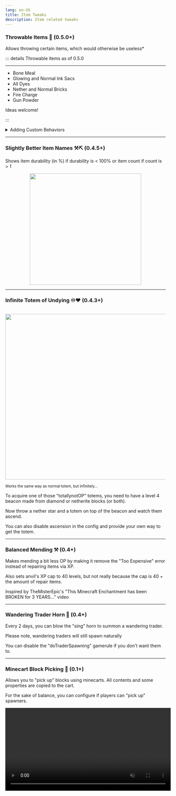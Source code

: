```yaml
---
lang: en-US
title: Item Tweaks
description: Item related tweaks
---
```


### Throwable Items 🥏 (0.5.0+)

Allows throwing certain items, which would otherwise be useless*

::: details Throwable items as of 0.5.0

***

* Bone Meal
* Glowing and Normal Ink Sacs
* All Dyes
* Nether and Normal Bricks
* Fire Charge
* Gun Powder

Ideas welcome! 

:::


<details>
  <summary>Adding Custom Behaviors</summary>

***

There are two ways to add custom behaviors: DataPacks and KubeJS

DataPacks:

::: details Expand...
Unlike KubeJS, datapacks are quite limited and can only execute commands and spawn colored particles (the ones from Ink Sacs and Dyes).

All behaviors must be placed in `mt_item_throw_behavior` of your datapack, along with `recipes`, `tags`, `loot_tables`, etc. The name of the file doesn't matter.

Example:

```json
{
  "item_id": "minecraft:nether_star",
  "on_block_hit": {
    "hit_block_commands": [
      "setblock ~ ~ ~ stone"
    ]
  },
  "on_entity_hit": {
    "hit_entity_commands": [
      "kill @s"
    ]
  },
  "on_any_hit": {
    "item_commands": [
      "/summon lightning_bolt ~ ~ ~"
    ]
  },
  "complement": false,
  "spawn_colored_particles": true,
  "particle_colors": {
    "red": 255,
    "green": 255,
    "blue": 255
  }
}
```
> When the item hits a block, it will spawn a stone block where it hit. When it hits an entity, it will kill that entity. When it hits anything, it will spawn a lightning bolt and white particles at the impact location.

As you can see, the syntax is pretty simple.

`item_id` accepts either 1 ID or an array of as many as you want.

There are 4 events and 5 command sources:

Sources:

1. `item_commands` Executed from the flying item right before it gets removed.
2. `user_commands` Executed from the Entity which threw the item.
3. `server_commands` Executed from the server. TBH, not very useful.
4. `hit_entity_commands` Only on `on_entity_hit` event. Executed from an entity that has just been hit by the item.
5. `hit_block_commands` Only on `on_block_hit` event. Executed from the server, but at the position of the block.

Events:

1. `on_entity_hit` When a flying item hits an entity. The only event that supports hit_entity_commands.
2. `on_block_hit` When a flying item hits a block.
3. `on_miss` When a flying item misses.
4. `on_any_hit` All of the above, combined. Always executed after one of the previous events.

This is also the order in which the commands are executed.

Other things:

`override_vanilla` If true, prevents **ALL** vanilla behaviors from being executed. This should never be used on block items, as it will make the block unplaceable.

`complement`: if false, this behavior overrides the default behavior of the item, if true, it runs before it.

`cooldown`: set a custom cooldown for your item.

`spawn_item_particles`: if true, spawns item break particles.

`spawn_colored_particles`: if true, spawns colored particles, the ones used with Dyes and Ink Sacs.

`particle_colors` the color of your particles, in RGB format.
:::

KubeJS:

::: details Expand...

You can easily add new behaviors via reflection in KubeJS

Example:

Works with KJS 6

```javascript
const ItemBehaviorManager = Java.loadClass("me.melontini.tweaks.util.ItemBehaviorManager") 
const ItemBehaviorAdder = Java.loadClass("me.melontini.tweaks.util.ItemBehaviorAdder") //You can use a better name.

StartupEvents.postInit(event => {
	ItemBehaviorManager.addBehavior(Item.of("cobblestone") , (stack, flyingItemEntity, world, user, hitResult) => {
             if (!world.isClientSide()) {//keep most things off-client
                //do something
		ItemBehaviorAdder.sendParticlePacketInt(flyingItemEntity, flyingItemEntity.position(), stack, true, 255, 255, 255)
	     }
	})
        // You can also add in bulk
	ItemBehaviorManager.addBehavior((stack, flyingItemEntity, world, user, hitResult) => {
             if (!world.isClientSide()) {//keep most things off-client
                //do something
		ItemBehaviorAdder.sendParticlePacketInt(flyingItemEntity, flyingItemEntity.position(), stack, true, 255, 255, 255)
	     }
	}, Item.of("cobblestone"), Item.of("tuff"), Item.of("dripstone_block"))
        // Custom cooldowns
	ItemBehaviorManager.addCustomCooldown(Item.of("cobblestone"), 0);
	ItemBehaviorManager.replaceCustomCooldown(Item.of("cobblestone"), 5);
        // Only run custom behaviors.
        ItemBehaviorManager.overrideVanilla(Item.of("cobblestone"));
})
```

:::

</details>

***
### Slightly Better Item Names ⚒⛏ (0.4.5+)

Shows item durability (in %) if durability is < 100% or item count if count is > 1

<img style="display: block; margin-left: auto; margin-right: auto;" src="/images/item-names.png" width="350">

***
### Infinite Totem of Undying ♾️♥️ (0.4.3+)

<br/>
<img style="display: block; margin-left: auto; margin-right: auto;" src="/images/infinite-totem.webp" width="520">

<sub>Works the same way as normal totem, but infinitely...</sub>

To acquire one of those "totallynotOP" totems, you need to have a level 4 beacon made from diamond or netherite blocks (or both).

Now throw a nether star and a totem on top of the beacon and watch them ascend.

You can also disable ascension in the config and provide your own way to get the totem.

***
### Balanced Mending ⚒️ (0.4+)

Makes mending a bit less OP by making it remove the "Too Expensive" error instead of repairing items via XP.

Also sets anvil's XP cap to 40 levels, but not really because the cap is 40 + the amount of repair items.

Inspired by TheMisterEpic's "This Minecraft Enchantment has been BROKEN for 3 YEARS..." video

***
### Wandering Trader Horn 🐐 (0.4+)

Every 2 days, you can blow the "sing" horn to summon a wandering trader.

Please note, wandering traders will still spawn naturally

You can disable the "doTraderSpawning" gamerule if you don't want them to.

***
### Minecart Block Picking 🥒 (0.1+)

Allows you to "pick up" blocks using minecarts. All contents and some properties are copied to the cart.

For the sake of balance, you can configure if players can "pick up" spawners.

<video style="display: block; margin-left: auto; margin-right: auto;" width="520" muted autoplay loop>
  <source src="/videos/minecart-block-picking.webm" type="video/mp4">
  Your browser does not support the video tag.
</video>

